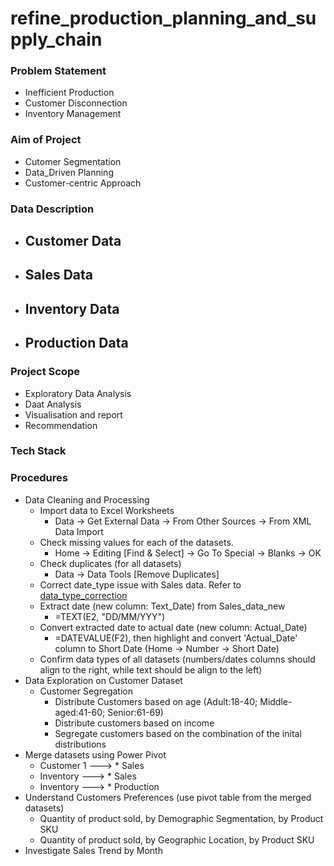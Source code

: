 # refine_production_planning_and_supply_chain

### Problem Statement
- Inefficient Production
- Customer Disconnection
- Inventory Management

### Aim of Project
- Cutomer Segmentation
- Data_Driven Planning
- Customer-centric Approach

### Data Description
- Customer Data
    - 
- Sales Data
    -
- Inventory Data
    -
- Production Data
    -

### Project Scope
- Exploratory Data Analysis
- Daat Analysis
- Visualisation and report
- Recommendation 

### Tech Stack

### Procedures
- Data Cleaning and Processing
    - Import data to Excel Worksheets 
        - Data -> Get External Data -> From Other Sources -> From XML Data Import
    - Check missing values for each of the datasets.
        - Home -> Editing [Find & Select] -> Go To Special -> Blanks -> OK
    - Check duplicates (for all datasets)
        - Data -> Data Tools [Remove Duplicates]
    - Correct date_type issue with Sales data. Refer to [data_type_correction](/working_dir/date_type_correction)
    - Extract date (new column: Text_Date) from Sales_data_new
        - =TEXT(E2, "DD/MM/YYY")
    - Convert extracted date to actual date (new column: Actual_Date)
        - =DATEVALUE(F2), then highlight and convert 'Actual_Date' column to Short Date (Home -> Number -> Short Date)
    - Confirm data types of all datasets (numbers/dates columns should align to the right, while text should be align to the left)
- Data Exploration on Customer Dataset
    - Customer Segregation
        - Distribute Customers based on age (Adult:18-40; Middle-aged:41-60; Senior:61-69)
        - Distribute customers based on income
        - Segregate customers based on the combination of the inital distributions 
- Merge datasets using Power Pivot
    - Customer 1 ---> * Sales
    - Inventory ---> * Sales
    - Inventory ---> * Production
- Understand Customers Preferences (use pivot table from the merged datasets)
    - Quantity of product sold, by Demographic Segmentation, by Product SKU
    - Quantity of product sold, by Geographic Location, by Product SKU
- Investigate Sales Trend by Month